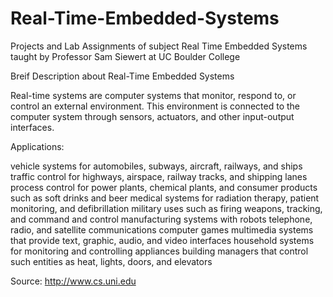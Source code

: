 # Real-Time-Embedded-Systems

Projects and Lab Assignments of subject Real Time Embedded Systems taught by Professor Sam Siewert at UC Boulder College

Breif Description about Real-Time Embedded Systems

Real-time systems are computer systems that monitor, respond to, or control an external environment. 
This environment is connected to the computer system through sensors, actuators, and other input-output interfaces.

Applications:

vehicle systems for automobiles, subways, aircraft, railways, and ships
traffic control for highways, airspace, railway tracks, and shipping lanes
process control for power plants, chemical plants, and consumer products such as soft drinks and beer
medical systems for radiation therapy, patient monitoring, and defibrillation
military uses such as firing weapons, tracking, and command and control
manufacturing systems with robots
telephone, radio, and satellite communications
computer games
multimedia systems that provide text, graphic, audio, and video interfaces
household systems for monitoring and controlling appliances
building managers that control such entities as heat, lights, doors, and elevators

Source: http://www.cs.uni.edu
